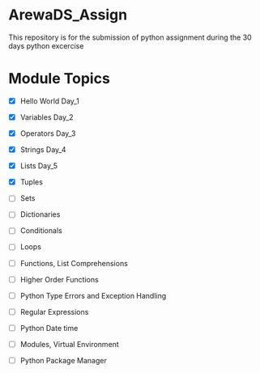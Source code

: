 # ArewaDS_Assign
This repository is for the submission of python assignment during the 30 days python excercise 
# Module	Topics
- [x]	Hello World Day_1
- [x]	Variables Day_2
- [x]	Operators Day_3
- [X]	Strings Day_4
- [X]	Lists  Day_5
- [X]	Tuples
- [ ]	Sets
- [ ]	Dictionaries
- [ ]	Conditionals
- [ ]	Loops
- [ ]	Functions, List Comprehensions
- [ ]	Higher Order Functions
- [ ] Python Type Errors and Exception Handling
- [ ]	Regular Expressions
- [ ] Python Date time
- [ ]	Modules, Virtual Environment
- [ ] Python Package Manager

